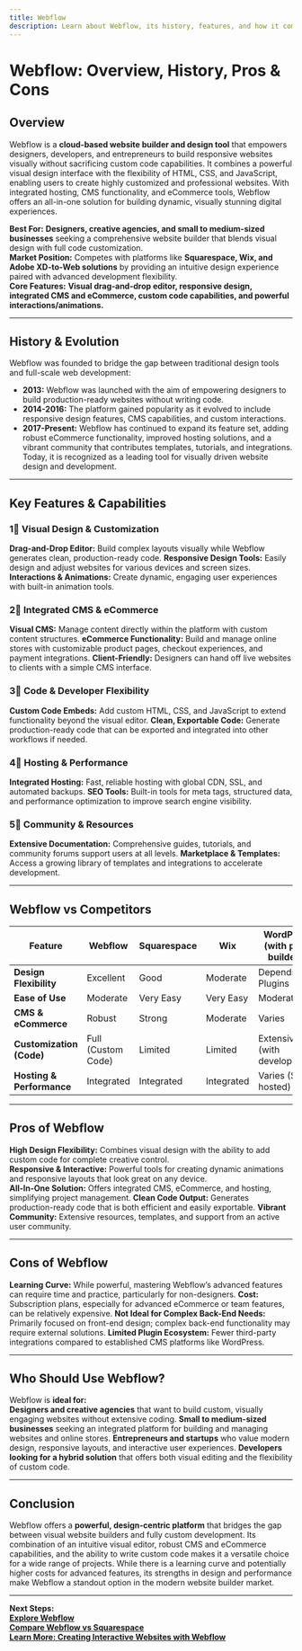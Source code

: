 ```yaml
---
title: Webflow
description: Learn about Webflow, its history, features, and how it compares to other website builders and design platforms.
---
```


# **Webflow: Overview, History, Pros & Cons**

## **Overview**  
Webflow is a **cloud-based website builder and design tool** that empowers designers, developers, and entrepreneurs to build responsive websites visually without sacrificing custom code capabilities. It combines a powerful visual design interface with the flexibility of HTML, CSS, and JavaScript, enabling users to create highly customized and professional websites. With integrated hosting, CMS functionality, and eCommerce tools, Webflow offers an all-in-one solution for building dynamic, visually stunning digital experiences.

 **Best For:** **Designers, creative agencies, and small to medium-sized businesses** seeking a comprehensive website builder that blends visual design with full code customization.  
 **Market Position:** Competes with platforms like **Squarespace, Wix, and Adobe XD-to-Web solutions** by providing an intuitive design experience paired with advanced development flexibility.  
 **Core Features:** **Visual drag-and-drop editor, responsive design, integrated CMS and eCommerce, custom code capabilities, and powerful interactions/animations.**

---

## **History & Evolution**  
Webflow was founded to bridge the gap between traditional design tools and full-scale web development:

- **2013:** Webflow was launched with the aim of empowering designers to build production-ready websites without writing code.
- **2014-2016:** The platform gained popularity as it evolved to include responsive design features, CMS capabilities, and custom interactions.
- **2017-Present:** Webflow has continued to expand its feature set, adding robust eCommerce functionality, improved hosting solutions, and a vibrant community that contributes templates, tutorials, and integrations. Today, it is recognized as a leading tool for visually driven website design and development.

---

## **Key Features & Capabilities**

### **1⃣ Visual Design & Customization**
 **Drag-and-Drop Editor:** Build complex layouts visually while Webflow generates clean, production-ready code.
 **Responsive Design Tools:** Easily design and adjust websites for various devices and screen sizes.
 **Interactions & Animations:** Create dynamic, engaging user experiences with built-in animation tools.

### **2⃣ Integrated CMS & eCommerce**
 **Visual CMS:** Manage content directly within the platform with custom content structures.
 **eCommerce Functionality:** Build and manage online stores with customizable product pages, checkout experiences, and payment integrations.
 **Client-Friendly:** Designers can hand off live websites to clients with a simple CMS interface.

### **3⃣ Code & Developer Flexibility**
 **Custom Code Embeds:** Add custom HTML, CSS, and JavaScript to extend functionality beyond the visual editor.
 **Clean, Exportable Code:** Generate production-ready code that can be exported and integrated into other workflows if needed.

### **4⃣ Hosting & Performance**
 **Integrated Hosting:** Fast, reliable hosting with global CDN, SSL, and automated backups.
 **SEO Tools:** Built-in tools for meta tags, structured data, and performance optimization to improve search engine visibility.

### **5⃣ Community & Resources**
 **Extensive Documentation:** Comprehensive guides, tutorials, and community forums support users at all levels.
 **Marketplace & Templates:** Access a growing library of templates and integrations to accelerate development.

---

## **Webflow vs Competitors**

| Feature                   | Webflow           | Squarespace      | Wix              | WordPress (with page builders) |
|---------------------------|-------------------|------------------|------------------|--------------------------------|
| **Design Flexibility**    |  Excellent      |  Good         |  Moderate     |  Depends on Plugins           |
| **Ease of Use**           |  Moderate       |  Very Easy     |  Very Easy     |  Moderate                    |
| **CMS & eCommerce**       |  Robust         |  Strong       |  Moderate     |  Varies                     |
| **Customization (Code)**  |  Full (Custom Code) |  Limited    |  Limited      |  Extensive (with development)|
| **Hosting & Performance** |  Integrated     |  Integrated   |  Integrated   |  Varies (Self-hosted)         |

---

## **Pros of Webflow**  
 **High Design Flexibility:** Combines visual design with the ability to add custom code for complete creative control.  
 **Responsive & Interactive:** Powerful tools for creating dynamic animations and responsive layouts that look great on any device.  
 **All-In-One Solution:** Offers integrated CMS, eCommerce, and hosting, simplifying project management.
 **Clean Code Output:** Generates production-ready code that is both efficient and easily exportable.
 **Vibrant Community:** Extensive resources, templates, and support from an active user community.

---

## **Cons of Webflow**  
 **Learning Curve:** While powerful, mastering Webflow’s advanced features can require time and practice, particularly for non-designers.
 **Cost:** Subscription plans, especially for advanced eCommerce or team features, can be relatively expensive.
 **Not Ideal for Complex Back-End Needs:** Primarily focused on front-end design; complex back-end functionality may require external solutions.
 **Limited Plugin Ecosystem:** Fewer third-party integrations compared to established CMS platforms like WordPress.

---

## **Who Should Use Webflow?**  
Webflow is **ideal for:**  
 **Designers and creative agencies** that want to build custom, visually engaging websites without extensive coding.
 **Small to medium-sized businesses** seeking an integrated platform for building and managing websites and online stores.
 **Entrepreneurs and startups** who value modern design, responsive layouts, and interactive user experiences.
 **Developers looking for a hybrid solution** that offers both visual editing and the flexibility of custom code.

---

## **Conclusion**  
Webflow offers a **powerful, design-centric platform** that bridges the gap between visual website builders and fully custom development. Its combination of an intuitive visual editor, robust CMS and eCommerce capabilities, and the ability to write custom code makes it a versatile choice for a wide range of projects. While there is a learning curve and potentially higher costs for advanced features, its strengths in design and performance make Webflow a standout option in the modern website builder market.

---

 **Next Steps:**  
 **[Explore Webflow](https://webflow.com/)**  
 **[Compare Webflow vs Squarespace](#)**  
 **[Learn More: Creating Interactive Websites with Webflow](#)**
